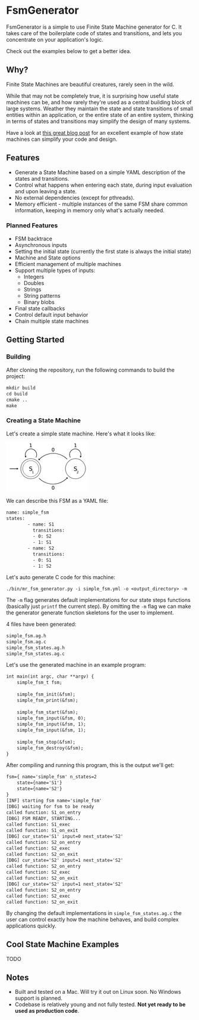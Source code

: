 # FsmGenerator
FsmGenerator is a simple to use Finite State Machine generator for C. It takes care of the boilerplate code of states and transitions, and lets you concentrate on your application's logic.

Check out the examples below to get a better idea.
## Why?
Finite State Machines are beautiful creatures, rarely seen in the wild.

While that may not be completely true, it is surprising how useful state machines can be, and how rarely they're used as a central building block of large systems. Weather they maintain the state and state transitions of small entities within an application, or the entire state of an entire system, thinking in terms of states and transitions may simplify the design of many systems.

Have a look at [this great blog post](http://gameprogrammingpatterns.com/state.html) for an excellent example of how state machines can simplify your code and design.



## Features
* Generate a State Machine based on a simple YAML description of the states and transitions.
* Control what happens when entering each state, during input evaluation and upon leaving a state.
* No external dependencies (except for pthreads).
* Memory efficient - multiple instances of the same FSM share common information, keeping in memory only what's actually needed.

### Planned Features
* FSM backtrace
* Asynchronous inputs
* Setting the initial state (currently the first state is always the initial state)
* Machine and State options
* Efficient management of multiple machines
* Support multiple types of inputs:
	* Integers
	* Doubles
	* Strings
	* String patterns
	* Binary blobs
* Final state callbacks
* Control default input behavior
* Chain multiple state machines


## Getting Started

### Building
After cloning the repository, run the following commands to build the project:

```
mkdir build
cd build
cmake ..
make
```

### Creating a State Machine
Let's create a simple state machine. Here's what it looks like:

![Simple FSM](examples/simple_fsm.png)

We can describe this FSM as a YAML file:

```
name: simple_fsm
states:
        - name: S1
          transitions:
          - 0: S2
          - 1: S1
        - name: S2
          transitions:
          - 0: S1
          - 1: S2
```
Let's auto generate C code for this machine:

```
./bin/mr_fsm_generator.py -i simple_fsm.yml -o <output_directory> -m
```

The `-m` flag generates default implementations for our state steps functions (basically just `printf` the current step). By omitting the `-m` flag we can make the generator generate function skeletons for the user to implement.

4 files have been generated:

```
simple_fsm.ag.h
simple_fsm.ag.c
simple_fsm_states.ag.h
simple_fsm_states.ag.c
```

Let's use the generated machine in an example program:

```
int main(int argc, char **argv) {
    simple_fsm_t fsm;

    simple_fsm_init(&fsm);
    simple_fsm_print(&fsm);

    simple_fsm_start(&fsm);
    simple_fsm_input(&fsm, 0);
    simple_fsm_input(&fsm, 1);
    simple_fsm_input(&fsm, 1);

    simple_fsm_stop(&fsm);
    simple_fsm_destroy(&fsm);
}
```

After compiling and running this program, this is the output we'll get:

```
fsm={ name='simple_fsm' n_states=2
	state={name='S1'}
	state={name='S2'}
}
[INF] starting fsm name='simple_fsm'
[DBG] waiting for fsm to be ready
called function: S1_on_entry
[DBG] FSM READY, STARTING...
called function: S1_exec
called function: S1_on_exit
[DBG] cur_state='S1' input=0 next_state='S2'
called function: S2_on_entry
called function: S2_exec
called function: S2_on_exit
[DBG] cur_state='S2' input=1 next_state='S2'
called function: S2_on_entry
called function: S2_exec
called function: S2_on_exit
[DBG] cur_state='S2' input=1 next_state='S2'
called function: S2_on_entry
called function: S2_exec
called function: S2_on_exit
```

By changing the default implementations in `simple_fsm_states.ag.c` the user can control exactly how the machine behaves, and build complex applications quickly.

## Cool State Machine Examples
TODO

## Notes
* Built and tested on a Mac. Will try it out on Linux soon. No Windows support is planned.
* Codebase is relatively young and not fully tested. **Not yet ready to be used as production code**.

